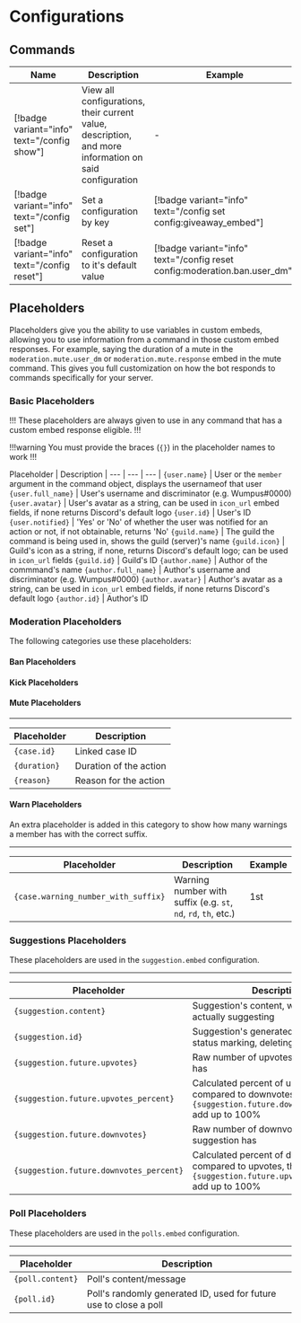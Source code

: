 # Configurations

## Commands

Name | Description | Example |
--- | --- | --- |
[!badge variant="info" text="/config show"] | View all configurations, their current value, description, and more information on said configuration | -
[!badge variant="info" text="/config set"] | Set a configuration by key | [!badge variant="info" text="/config set config:giveaway_embed"]
[!badge variant="info" text="/config reset"] | Reset a configuration to it's default value | [!badge variant="info" text="/config reset config:moderation.ban.user_dm"]

## Placeholders
Placeholders give you the ability to use variables in custom embeds, allowing you to use information from a command in those custom embed responses. For example, saying the duration of a mute in the `moderation.mute.user_dm` or `moderation.mute.response` embed in the mute command. This gives you full customization on how the bot responds to commands specifically for your server.

### Basic Placeholders
!!!
These placeholders are always given to use in any command that has a custom embed response eligible.
!!!

!!!warning
You must provide the braces (`{}`) in the placeholder names to work
!!!

Placeholder | Description |
--- | --- | --- |
`{user.name}` | User or the `member` argument in the command object, displays the usernameof that user
`{user.full_name}` | User's username and discriminator (e.g. Wumpus#0000)
`{user.avatar}` | User's avatar as a string, can be used in `icon_url` embed fields, if none returns Discord's default logo
`{user.id}` | User's ID
`{user.notified}` | 'Yes' or 'No' of whether the user was notified for an action or not, if not obtainable, returns 'No'
`{guild.name}` | The guild the command is being used in, shows the guild (server)'s name
`{guild.icon}` | Guild's icon as a string, if none, returns Discord's default logo; can be used in `icon_url` fields
`{guild.id}` | Guild's ID
`{author.name}` | Author of the commmand's name
`{author.full_name}` | Author's username and discriminator (e.g. Wumpus#0000)
`{author.avatar}` | Author's avatar as a string, can be used in `icon_url` embed fields, if none returns Discord's default logo
`{author.id}` | Author's ID

### Moderation Placeholders

The following categories use these placeholders:
#### Ban Placeholders
#### Kick Placeholders
#### Mute Placeholders
---
Placeholder | Description |
--- | --- |
`{case.id}` | Linked case ID
`{duration}` | Duration of the action
`{reason}` | Reason for the action

#### Warn Placeholders
An extra placeholder is added in this category to show how many warnings a member has with the correct suffix.

---

Placeholder | Description | Example
--- | --- | --- |
`{case.warning_number_with_suffix}` | Warning number with suffix (e.g. `st`, `nd`, `rd`, `th`, etc.) | 1st

### Suggestions Placeholders
These placeholders are used in the `suggestion.embed` configuration.

---
Placeholder | Description | Example
--- | --- | --- |
`{suggestion.content}` | Suggestion's content, what they are actually suggesting | More updates!
`{suggestion.id}` | Suggestion's generated ID, for future status marking, deleting, editing, etc. | fXpVdLYn8BkCZ
`{suggestion.future.upvotes}` | Raw number of upvotes the suggestion has | 7
`{suggestion.future.upvotes_percent}` | Calculated percent of upvotes compared to downvotes, this and `{suggestion.future.downvotes_percent}` add up to 100% | 85%
`{suggestion.future.downvotes}` | Raw number of downvotes the suggestion has | 3
`{suggestion.future.downvotes_percent}` | Calculated percent of downvotes compared to upvotes, this and `{suggestion.future.upvotes_percent}` add up to 100% | 15%

### Poll Placeholders
These placeholders are used in the `polls.embed` configuration.

---
Placeholder | Description
--- | --- |
`{poll.content}` | Poll's content/message
`{poll.id}` | Poll's randomly generated ID, used for future use to close a poll
